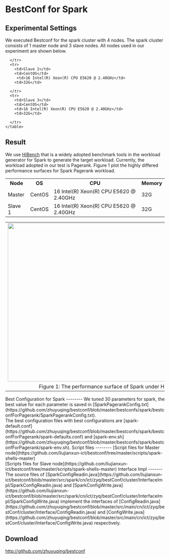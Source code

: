 BestConf for Spark
======================
Experimental Settings
-----------
We executed Bestconf for the spark cluster with 4 nodes. The spark cluster consists of 1 master node and 3 slave nodes. All nodes used in our experiment are shown below.
<div>
    <table border="0">
      <tr>
        <th>Node</th>
        <th>OS</th>
        <th>CPU</th>
        <th>Memory</th>
      </tr>
      <tr>
        <td>Master</td>
        <td>CentOS</td>
        <td>16 Intel(R) Xeon(R) CPU E5620 @ 2.40GHz</td>
        <td>32G</td>
      </tr>
      <tr>
       <td>Slave 1</td>
        <td>CentOS</td>
        <td>16 Intel(R) Xeon(R) CPU E5620 @ 2.40GHz</td>
        <td>32G</td>
        
      </tr>
      <tr>
        <td>Slave 2</td>
        <td>CentOS</td>
         <td>16 Intel(R) Xeon(R) CPU E5620 @ 2.40GHz</td>
        <td>32G</td>
        
      </tr>
      <tr>
        <td>Slave 3</td>
        <td>CentOS</td>
        <td>16 Intel(R) Xeon(R) CPU E5620 @ 2.40GHz</td>
        <td>32G</td>
        
      </tr> 
    </table>
</div>

Result
-----------
We use [HiBench](https://github.com/intel-hadoop/HiBench) that is a widely adopted benchmark tools in the workload generator for Spark to generate the target workload. Currently, the workload adopted in our test is Pagerank. Figure 1 plot the highly differed performance surfaces for Spark Pagerank workload.
<table border="0" cellspacing="0" cellpadding="0" frame=void rows=none cols=none rules=none>
<tr border="0">
<td border="0">
<img src="https://github.com/liujianxun-ict/bestconf/blob/master/pics/spark-pagerank.jpg" width = "800" height = "500" align=center />
</td>
</tr>
<tr border="0">
<td border="0" align=center>
Figure 1: The performance surface of Spark under Hibench-Pagerank workload
</td>
</tr>
</table>
Best Configuration for Spark
--------
We tuned 30 parameters for spark, the best value for each parameter is saved in [SparkPagerankConfig.txt](https://github.com/zhuyuqing/bestconf/blob/master/bestconfs/spark/bestconfForPagerank/SparkPagerankConfig.txt).<br>
The best configuration files with best configurations are [spark-default.conf](https://github.com/zhuyuqing/bestconf/blob/master/bestconfs/spark/bestconfForPagerank/spark-defaults.conf) and [spark-env.sh](https://github.com/zhuyuqing/bestconf/blob/master/bestconfs/spark/bestconfForPagerank/spark-env.sh).
Script files
--------
[Script files for Master node](https://github.com/liujianxun-ict/bestconf/tree/master/scripts/spark-shells-master)<br>
[Scripts files for Slave node](https://github.com/liujianxun-ict/bestconf/tree/master/scripts/spark-shells-master)
Interface Impl
-------
The source files of [SparkConfigReadin.java](https://github.com/liujianxun-ict/bestconf/blob/master/src/spark/cn/ict/zyq/bestConf/cluster/InterfaceImpl/SparkConfigReadin.java) and [SparkConfigWrite.java](https://github.com/liujianxun-ict/bestconf/blob/master/src/spark/cn/ict/zyq/bestConf/cluster/InterfaceImpl/SparkConfigWrite.java) implement the interfaces of [ConfigReadin.java](https://github.com/zhuyuqing/bestconf/blob/master/src/main/cn/ict/zyq/bestConf/cluster/Interface/ConfigReadin.java) and [ConfigWrite.java](https://github.com/zhuyuqing/bestconf/blob/master/src/main/cn/ict/zyq/bestConf/cluster/Interface/ConfigWrite.java) respectively.  

Download 
-------

http://github.com/zhuyuqing/bestconf

